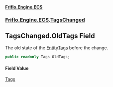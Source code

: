 #### [Friflo.Engine.ECS](index.md 'index')
### [Friflo.Engine.ECS](Friflo.Engine.ECS.md 'Friflo.Engine.ECS').[TagsChanged](TagsChanged.md 'Friflo.Engine.ECS.TagsChanged')

## TagsChanged.OldTags Field

The old state of the [Entity](TagsChanged.Entity.md 'Friflo.Engine.ECS.TagsChanged.Entity')[Tags](Entity.Tags.md 'Friflo.Engine.ECS.Entity.Tags') before the change.

```csharp
public readonly Tags OldTags;
```

#### Field Value
[Tags](Tags.md 'Friflo.Engine.ECS.Tags')